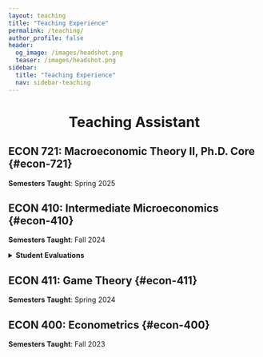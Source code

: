 ```yaml
---
layout: teaching
title: "Teaching Experience"
permalink: /teaching/
author_profile: false
header:
  og_image: /images/headshot.png
  teaser: /images/headshot.png
sidebar:
  title: "Teaching Experience"
  nav: sidebar-teaching
---
```


<!-- <h1 id="instructor" style="text-align:center;">Instructor</h1> 

## ECON 101: Introduction to Economics {#econ-101}
**Semesters Taught**: Summer 2025 -->

<h1 id="teaching-assistant" style="text-align:center;">Teaching Assistant</h1> 

## ECON 721: Macroeconomic Theory II, Ph.D. Core {#econ-721}
**Semesters Taught**: Spring 2025

## ECON 410: Intermediate Microeconomics {#econ-410}
 **Semesters Taught**: Fall 2024

<details>
<summary><strong>Student Evaluations</strong></summary>
<div class="quote__container">
  
  <!-- First Quote -->
  <div class="quote__minipage">
    <center style="margin-bottom: 0.25em;"> <a href="http://caleblangdon.io/files/ECON410-607_Fall2024_Evals.pdf" class="btn btn--primary btn--half">Fall 2024</a></center>
    <center><strong> Overall Mean: 4.33/5 </strong> </center>
    <blockquote>
    	"Caleb is the best TA I have ever had. He clearly has a very firm grasp on subject material and is able to uniquely explain it in a way that actually makes sense. Overall, I would give him a 10/10."
  
    <cite> Fall 2024 Student</cite>
    </blockquote>
    
    <blockquote>
    	"He was a really good teacher. I definitely recommend going to his recitations to reinforce what you learn. He made things easier to understand, and would explain it very nicely."
  
    <cite> Fall 2024 Student</cite>
    </blockquote>
    
  </div>
</div>
</details>

## ECON 411: Game Theory {#econ-411}
 **Semesters Taught**: Spring 2024

## ECON 400: Econometrics {#econ-400}
 **Semesters Taught**: Fall 2023
  